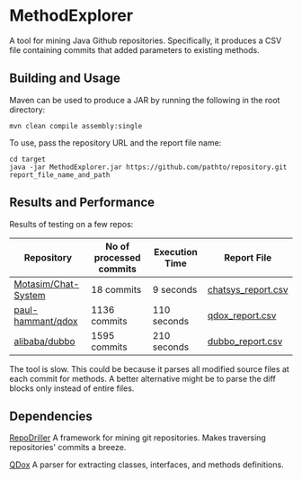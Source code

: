 # MethodExplorer
A tool for mining Java Github repositories. Specifically, it produces a CSV file containing commits that added parameters to existing methods.

Building and Usage
---------------
Maven can be used to produce a JAR by running the following in the root directory:
```
mvn clean compile assembly:single
```
To use, pass the repository URL and the report file name:
```
cd target
java -jar MethodExplorer.jar https://github.com/pathto/repository.git report_file_name_and_path 
```

Results and Performance
-----------------------
Results of testing on a few repos:

|Repository  | No of processed commits | Execution Time | Report File |
|------------|----------------------|----------------|-------------|
|[Motasim/Chat-System](https://github.com/Motasim/Chat-System)|18 commits|9 seconds|[chatsys_report.csv](dubbo_report.csv)|
|[paul-hammant/qdox](https://github.com/paul-hammant/qdox)|1136 commits|110 seconds|[qdox_report.csv](qdox_report.csv)|
|[alibaba/dubbo](https://github.com/alibaba/dubbo)|1595 commits|210 seconds|[dubbo_report.csv](dubbo_report.csv)|

The tool is slow. This could be because it parses all modified source files at each commit for methods. A better alternative might be to parse the diff blocks only instead of entire files.

Dependencies
------------
[RepoDriller](https://github.com/mauricioaniche/repodriller) A framework for mining git repositories. Makes traversing repositories' commits a breeze.

[QDox](https://github.com/paul-hammant/qdox) A parser for extracting classes, interfaces, and methods definitions.
